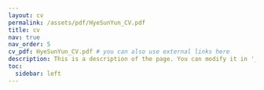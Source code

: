 ```yaml
---
layout: cv
permalink: /assets/pdf/HyeSunYun_CV.pdf
title: cv
nav: true
nav_order: 5
cv_pdf: HyeSunYun_CV.pdf # you can also use external links here
description: This is a description of the page. You can modify it in '_pages/cv.md'. You can also change or remove the top pdf download button.
toc:
  sidebar: left
---
```

